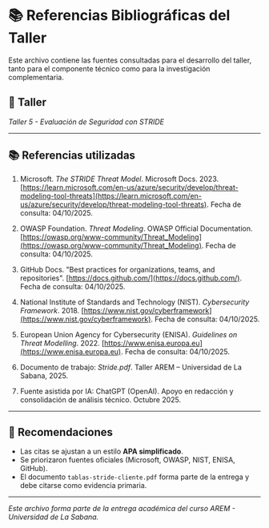 # 📚 Referencias Bibliográficas del Taller

Este archivo contiene las fuentes consultadas para el desarrollo del taller, tanto para el componente técnico como para la investigación complementaria.

## 🔖 Taller
_Taller 5 - Evaluación de Seguridad con STRIDE_

---

## 📚 Referencias utilizadas

1. Microsoft. *The STRIDE Threat Model*. Microsoft Docs. 2023. [https://learn.microsoft.com/en-us/azure/security/develop/threat-modeling-tool-threats](https://learn.microsoft.com/en-us/azure/security/develop/threat-modeling-tool-threats). Fecha de consulta: 04/10/2025.  

2. OWASP Foundation. *Threat Modeling*. OWASP Official Documentation. [https://owasp.org/www-community/Threat_Modeling](https://owasp.org/www-community/Threat_Modeling). Fecha de consulta: 04/10/2025.  

3. GitHub Docs. "Best practices for organizations, teams, and repositories". [https://docs.github.com/](https://docs.github.com/). Fecha de consulta: 04/10/2025.  

4. National Institute of Standards and Technology (NIST). *Cybersecurity Framework*. 2018. [https://www.nist.gov/cyberframework](https://www.nist.gov/cyberframework). Fecha de consulta: 04/10/2025.  

5. European Union Agency for Cybersecurity (ENISA). *Guidelines on Threat Modelling*. 2022. [https://www.enisa.europa.eu](https://www.enisa.europa.eu). Fecha de consulta: 04/10/2025.  

6. Documento de trabajo: *Stride.pdf*. Taller AREM – Universidad de La Sabana, 2025.  

7. Fuente asistida por IA: ChatGPT (OpenAI). Apoyo en redacción y consolidación de análisis técnico. Octubre 2025.  

---

## 📌 Recomendaciones

- Las citas se ajustan a un estilo **APA simplificado**.  
- Se priorizaron fuentes oficiales (Microsoft, OWASP, NIST, ENISA, GitHub).  
- El documento `tablas-stride-cliente.pdf` forma parte de la entrega y debe citarse como evidencia primaria.  

---

_Este archivo forma parte de la entrega académica del curso AREM - Universidad de La Sabana._

